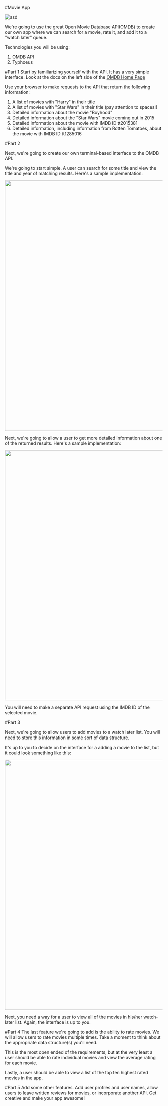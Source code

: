 #Movie App

![asd](http://www.omdbapi.com/header.png)


We're going to use the great Open Movie Database API(OMDB) to create our own app where we can search for a movie, rate it, and add it to a "watch later" queue.

Technologies you will be using:

1. OMDB API
3. Typhoeus

#Part 1
Start by familiarizing yourself with the API.  It has a very simple interface.  Look at the docs on the left side of the [OMDB Home Page](http://www.omdbapi.com/)

Use your browser to make requests to the API that return the following information:

1. A list of movies with "Harry" in their title
2. A list of movies with "Star Wars" in their title (pay attention to spaces!)
3. Detailed information about the movie "Boyhood"
4. Detailed information about the "Star Wars" movie coming out in 2015
5. Detailed information about the movie with IMDB ID tt2015381
6. Detailed information, including information from Rotten Tomatoes, about the movie with IMDB ID tt1285016 

#Part 2

Next, we're going to create our own terminal-based interface to the OMDB API.
 
We're going to start simple.  A user can search for some title and view the title and year of matching results.  Here's a sample implementation:


<img src="https://draftin.com:443/images/20389?token=kJyastr700FY_v8xKqumS7FI5WGXQj4_TDbqR-SmI-wBjd89OtgnNCIhrnTlRLyoc8caTBkYZEhBe_ZrUCWywxg" width="800px">


Next, we're going to allow a user to get more detailed information about one of the returned results.  Here's a sample implementation:

<img src="https://draftin.com:443/images/20393?token=Fs9uXASvxzWqkn7xIfYAGYmq-I3z5_GKwwyCo4pGzcxHvf5XMimvSr2RgS0aF6xYZw1HCxZn2tXmwKElZhF307w" width="800px">

You will need to make a separate API request using the IMDB ID of the selected movie.

#Part 3

Next, we're going to allow users to add movies to a watch later list.  You will need to store this information in some sort of data structure.

It's up to you to decide on the interface for a adding a movie to the list, but it could look something like this:

<img src="https://draftin.com:443/images/20443?token=rINQHAYX0bSRRTzmoNrZwh1tc-3JZRUK8qqKVvRW-I1oOj9UxCSdWYm2GGO0MPkBAIZCu8G1qL88MQ4KJIcG-70" width="800px">

Next, you need a way for a user to view all of the movies in his/her watch-later list.  Again, the interface is up to you.

#Part 4
The last feature we're going to add is the ability to rate movies.  We will allow users to rate movies multiple times.  Take a moment to think about the appropriate data structure(s) you'll need.

This is the most open ended of the requirements, but at the very least a user should be able to rate individual movies and view the average rating for each movie.

Lastly, a user should be able to view a list of the top ten highest rated movies in the app.

#Part 5
Add some other features.  Add user profiles and user names, allow users to leave written reviews for movies, or incorporate another API. Get creative and make your app awesome!



